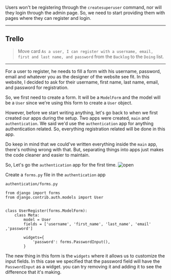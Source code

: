 Users won't be registering through the `createsuperuser` command, nor will they login through the admin page. So, we need to start providing them with pages where they can register and login.

 ___
## Trello
> Move card `As a user, I can register with a username, email, first and last name, and password` from the `Backlog` to the `Doing` list.
___


For a user to register, he needs to fill a form with his username, password, email and whatever you as the designer of the website see fit. In this website, I decided to ask for their username, first name, last name, email, and password for registration.

So, we first need to create a form. It will be a `ModelForm` and the model will be a `User` since we're using this form to create a `User` object.

However, before we start writing anything, let's go back to when we first created our apps during the setup. Two apps were created, `main` and `authentication`. We said we'd use the `authentication` app for anything authentication related. So, everything registration related will be done in this app.

Do keep in mind that we could've written everything inside the `main` app, there's nothing wrong with that. But, separating things into apps just makes the code cleaner and easier to maintain.

So, Let's go the `authentication` app for the first time.
![open](https://media.giphy.com/media/eXg8Ij7JgnyDu/giphy.gif)


Create a `forms.py` file in the `authentication` app

`authentication/forms.py`
```pyhton
from django import forms
from django.contrib.auth.models import User


class UserRegister(forms.ModelForm):
    class Meta:
        model = User
        fields = ['username', 'first_name', 'last_name', 'email' ,'password']

        widgets={
            'password': forms.PasswordInput(),
        }
```

The new thing in this form is the `widgets` where it allows us to customize the input fields. In this case we specified that the password field will have the `PasswordInput` as a widget. you can try removing it and adding it to see the difference that it's making.
